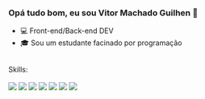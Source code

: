 ### Opá tudo bom, eu sou Vitor Machado Guilhen 👋

- 💻 Front-end/Back-end DEV
- 🎓 Sou um estudante facinado por programação

 ## 
<div style='display: inline-block'>
  Skills: <br><br>
  <img src='https://img.shields.io/badge/Python-3776AB?style=for-the-badge&logo=python&logoColor=white'/>
  <img src='https://img.shields.io/badge/HTML-239120?style=for-the-badge&logo=html5&logoColor=white'/>
  <img src='https://img.shields.io/badge/CSS-239120?&style=for-the-badge&logo=css3&logoColor=white'/>
  <img src='https://img.shields.io/badge/JavaScript-323330?style=for-the-badge&logo=javascript&logoColor=F7DF1E'/>
  <img src='https://img.shields.io/badge/Java-ED8B00?style=for-the-badge&logo=openjdk&logoColor=white'/>
  <img src='https://img.shields.io/badge/React-20232A?style=for-the-badge&logo=react&logoColor=61DAFB'/>
  <img src='https://img.shields.io/badge/MySQL-00000F?style=for-the-badge&logo=mysql&logoColor=white'/>
<div/>
